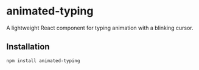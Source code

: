 # animated-typing

A lightweight React component for typing animation with a blinking cursor.

## Installation

```bash
npm install animated-typing
